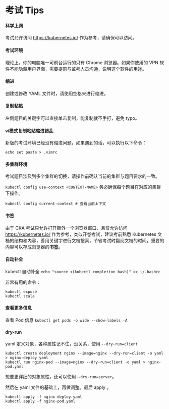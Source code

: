 # 考试 Tips
 
#### 科学上网

考试允许访问 https://kubernetes.io/ 作为参考，请确保可以访问。

#### 考试环境

理论上，你的电脑唯一可前台运行的只有 Chrome 浏览器。如果你使用的 VPN 软件不能隐藏用户界面，需要提前与监考人员沟通，说明这个软件的用途。
 
#### 缩进

创建或修改 YAML 文件时，请使用空格来进行缩进。

#### 复制粘贴

左侧题目的关键字可以直接单击复制，能复制就不手打，避免 typo。

#### vi模式复制粘贴缩进错乱

新版的考试环境已经没有缩进问题，如果遇到的话，可以执行以下命令：

```shell
echo set paste > .vimrc
```

#### 多集群环境

考试题目涉及到多个集群的切换，请操作前确认当前的集群与题目要求的一致。

`kubectl config use-context <CONTEXT-NAME>` 务必确保每个题目在对应的集群下操作。

```shell
kubectl config current-context # 查看当前上下文
```

#### 书签

由于 CKA 考试只允许打开额外一个浏览器窗口，且仅允许访问 https://kubernetes.io/ 作为参考，类似开卷考试，建议考前熟悉 Kubernetes 文档的结构和内容，善用关键字进行文档搜索，节省考试时翻阅文档的时间，重要的内容可以存成浏览器的**书签**。

#### 自动补全

kubectl 自动补全 `echo "source <(kubectl completion bash)" >> ~/.bashrc`

非常有用的命令：
```
kubectl expose
kubectl scale
```

#### 查看更多信息

查看 Pod 信息 `kubectl get pods -o wide --show-labels -A`

#### dry-run

yaml 定义对象，各种属性记不住，没关系，使用 `--dry-run=client` 

```shell
kubectl create deployment nginx --image=nginx --dry-run=client -o yaml > nginx-deploy.yaml
kubectl run nginx-pod --image=nginx --dry-run=client -o yaml > nginx-pod.yaml
```

想要更详细的对象属性，还可以使用`--dry-run=server`。

然后在 yaml 文件的基础上，再做调整。最后 apply 。

```shell
kubectl apply -f nginx-deploy.yaml
kubectl apply -f nginx-pod.yaml
```


